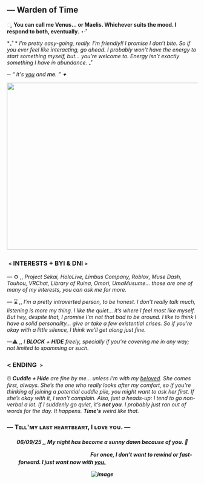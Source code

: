 ## — Warden of Time 

ೃ __You can call me **Venus**... or **Maelis**. Whichever suits the mood. I respond to both, eventually.__ ⋆·˚ 

*₊˚ * _I’m pretty easy-going, really. I’m friendly!! I promise I don’t bite. So if you ever feel like interacting, go ahead. I probably won’t have the energy to start something myself, but… you’re welcome to. Energy isn’t exactly something I have in abundance._ ₊˚

─ _“ It's [you](https://github.com/CiviIizations) and **me**. ” ✦_

<img src="https://github.com/user-attachments/assets/b63e2dfd-bbaa-4c41-86c7-94b7d2fb8da4" width="550" height="440" />



### ﹤INTERESTS + BYI & DNI﹥
— ⚙️ ,, *_Project Sekai, HoloLive, Limbus Company, Roblox, Muse Dash, Touhou, VRChat, Library of Ruina, Omori, UmaMusume... those are one of many of my interests, you can ask me for more._*

— ⌛ ,, *_I’m a pretty introverted person, to be honest. I don’t really talk much, listening is more my thing. I like the quiet... it’s where I feel most like myself. But hey, despite that, I promise I’m not that bad to be around. I like to think I have a solid personality... give or take a few existential crises. So if you’re okay with a little silence, I think we’ll get along just fine._*

—⚠️ ,, _I **BLOCK** + **HIDE** freely, specially if you're covering me in any way; not limited to spamming or such._

### < ENDING ﹥

⏰ _**Cuddle + Hide** are fine by me… unless I’m with my [beloved](ttps://github.com/CiviIizations). She comes first, always. She’s the one who really looks after my comfort, so if you're thinking of joining a potential cuddle pile, you might want to ask her first. If she’s okay with it, I won’t complain. Also, just a heads-up: I tend to go non-verbal a lot. If I suddenly go quiet, it’s **not you**. I probably just ran out of words for the day. It happens. **Time's** weird like that._
###  — Tɪʟʟ'ᴍʏ ʟᴀsᴛ ʜᴇᴀʀᴛʙᴇᴀʀᴛ, I ʟᴏᴠᴇ ʏᴏᴜ. — 
<h5 align="center">

  06/09/25 ,, My night has become a sunny dawn because of you. 💙
  
  ㅤㅤㅤㅤㅤㅤㅤㅤㅤㅤㅤㅤㅤㅤㅤㅤFor once, I don’t want to rewind or fast-forward. I just want **now** with [you.](https://github.com/CiviIizations) ㅤㅤㅤㅤㅤㅤㅤㅤ
ㅤㅤㅤㅤㅤㅤㅤㅤ

![image](https://github.com/user-attachments/assets/a76719bc-97f7-4e3c-a528-5c38d080ad3a)

